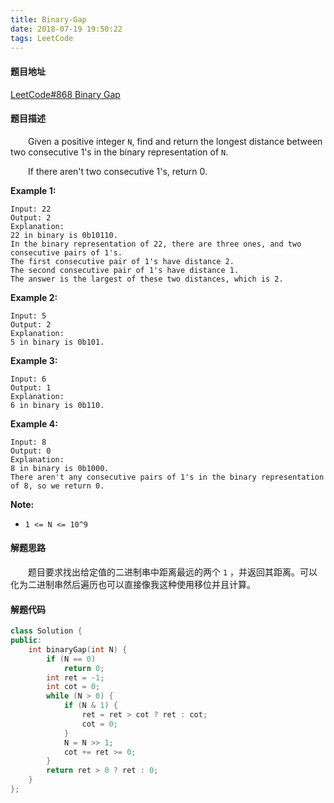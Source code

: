 ```yaml
---
title: Binary-Gap
date: 2018-07-19 19:50:22
tags: LeetCode
---
```


#### 题目地址

[LeetCode#868 Binary Gap](https://leetcode.com/problems/binary-gap/description/)

#### 题目描述

&emsp;&emsp;Given a positive integer `N`, find and return the longest distance between two consecutive 1's in the binary representation of `N`.

&emsp;&emsp;If there aren't two consecutive 1's, return 0.

<!--more-->


**Example 1:**

```
Input: 22
Output: 2
Explanation: 
22 in binary is 0b10110.
In the binary representation of 22, there are three ones, and two consecutive pairs of 1's.
The first consecutive pair of 1's have distance 2.
The second consecutive pair of 1's have distance 1.
The answer is the largest of these two distances, which is 2.
```

**Example 2:**

```
Input: 5
Output: 2
Explanation: 
5 in binary is 0b101.
```

**Example 3:**

```
Input: 6
Output: 1
Explanation: 
6 in binary is 0b110.
```

**Example 4:**

```
Input: 8
Output: 0
Explanation: 
8 in binary is 0b1000.
There aren't any consecutive pairs of 1's in the binary representation of 8, so we return 0.
```

 **Note:**

- `1 <= N <= 10^9`

#### 解题思路

&emsp;&emsp;题目要求找出给定值的二进制串中距离最远的两个 `1` ，并返回其距离。可以化为二进制串然后遍历也可以直接像我这种使用移位并且计算。

#### 解题代码

```c++
class Solution {
public:
    int binaryGap(int N) {
        if (N == 0)
            return 0;
        int ret = -1;
        int cot = 0;
        while (N > 0) {
            if (N & 1) {
                ret = ret > cot ? ret : cot;
                cot = 0;
            }
            N = N >> 1;
            cot += ret >= 0;
        }
        return ret > 0 ? ret : 0;
    }
};
```

